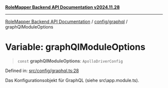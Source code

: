 [**RoleMapper Backend API Documentation v2024.11.28**](../../../README.md)

***

[RoleMapper Backend API Documentation](../../../modules.md) / [config/graphql](../README.md) / graphQlModuleOptions

# Variable: graphQlModuleOptions

> `const` **graphQlModuleOptions**: `ApolloDriverConfig`

Defined in: [src/config/graphql.ts:28](https://github.com/FlowCraft-AG/RoleMapper/blob/dfa0426eb5b55e53274c22382030e399befc29aa/backend/src/config/graphql.ts#L28)

Das Konfigurationsobjekt für GraphQL (siehe src\app.module.ts).
